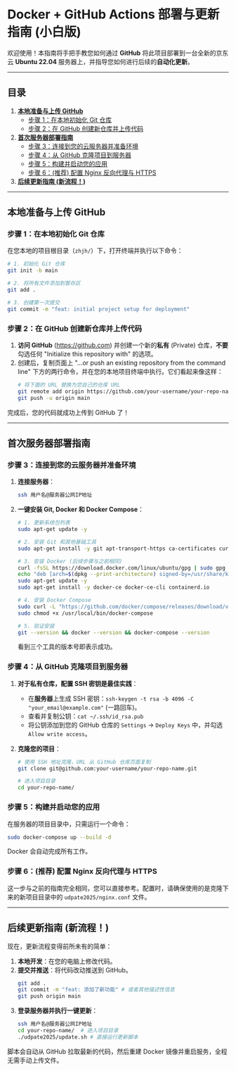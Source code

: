 # Docker + GitHub Actions 部署与更新指南 (小白版)

欢迎使用！本指南将手把手教您如何通过 **GitHub** 将此项目部署到一台全新的京东云 **Ubuntu 22.04** 服务器上，并指导您如何进行后续的**自动化更新**。

---

## 目录

1.  [**本地准备与上传 GitHub**](#本地准备与上传-github)
    *   [步骤 1：在本地初始化 Git 仓库](#步骤-1在本地初始化-git-仓库)
    *   [步骤 2：在 GitHub 创建新仓库并上传代码](#步骤-2在-github-创建新仓库并上传代码)
2.  [**首次服务器部署指南**](#首次服务器部署指南)
    *   [步骤 3：连接到您的云服务器并准备环境](#步骤-3连接到您的云服务器并准备环境)
    *   [步骤 4：从 GitHub 克隆项目到服务器](#步骤-4从-github-克隆项目到服务器)
    *   [步骤 5：构建并启动您的应用](#步骤-5构建并启动您的应用)
    *   [步骤 6：(推荐) 配置 Nginx 反向代理与 HTTPS](#步骤-6推荐-配置-nginx-反向代理与-https)
3.  [**后续更新指南 (新流程！)**](#后续更新指南-新流程)

---

## 本地准备与上传 GitHub

### 步骤 1：在本地初始化 Git 仓库

在您本地的项目根目录（`zhjh/`）下，打开终端并执行以下命令：

```bash
# 1. 初始化 Git 仓库
git init -b main

# 2. 将所有文件添加到暂存区
git add .

# 3. 创建第一次提交
git commit -m "feat: initial project setup for deployment"
```

### 步骤 2：在 GitHub 创建新仓库并上传代码

1.  **访问 GitHub** (https://github.com) 并创建一个新的**私有** (Private) 仓库，**不要**勾选任何 "Initialize this repository with" 的选项。
2.  创建后，复制页面上 "…or push an existing repository from the command line" 下方的两行命令，并在您的本地项目终端中执行。它们看起来像这样：
    ```bash
    # 将下面的 URL 替换为您自己的仓库 URL
    git remote add origin https://github.com/your-username/your-repo-name.git
    git push -u origin main
    ```

完成后，您的代码就成功上传到 GitHub 了！

---

## 首次服务器部署指南

### 步骤 3：连接到您的云服务器并准备环境

1.  **连接服务器**：
    ```bash
    ssh 用户名@服务器公网IP地址
    ```

2.  **一键安装 Git, Docker 和 Docker Compose**：
    ```bash
    # 1. 更新系统包列表
    sudo apt-get update -y
    
    # 2. 安装 Git 和其他基础工具
    sudo apt-get install -y git apt-transport-https ca-certificates curl software-properties-common

    # 3. 安装 Docker (后续步骤与之前相同)
    curl -fsSL https://download.docker.com/linux/ubuntu/gpg | sudo gpg --dearmor -o /usr/share/keyrings/docker-archive-keyring.gpg
    echo "deb [arch=$(dpkg --print-architecture) signed-by=/usr/share/keyrings/docker-archive-keyring.gpg] https://download.docker.com/linux/ubuntu $(lsb_release -cs) stable" | sudo tee /etc/apt/sources.list.d/docker.list > /dev/null
    sudo apt-get update -y
    sudo apt-get install -y docker-ce docker-ce-cli containerd.io

    # 4. 安装 Docker Compose
    sudo curl -L "https://github.com/docker/compose/releases/download/v2.24.5/docker-compose-$(uname -s)-$(uname -m)" -o /usr/local/bin/docker-compose
    sudo chmod +x /usr/local/bin/docker-compose

    # 5. 验证安装
    git --version && docker --version && docker-compose --version
    ```
    看到三个工具的版本号即表示成功。

### 步骤 4：从 GitHub 克隆项目到服务器

1.  **对于私有仓库，配置 SSH 密钥是最佳实践**：
    *   在**服务器**上生成 SSH 密钥：`ssh-keygen -t rsa -b 4096 -C "your_email@example.com"` (一路回车)。
    *   查看并复制公钥：`cat ~/.ssh/id_rsa.pub`
    *   将公钥添加到您的 GitHub 仓库的 `Settings` -> `Deploy Keys` 中，并勾选 `Allow write access`。

2.  **克隆您的项目**：
    ```bash
    # 使用 SSH 地址克隆，URL 从 GitHub 仓库页面复制
    git clone git@github.com:your-username/your-repo-name.git
    
    # 进入项目目录
    cd your-repo-name/
    ```

### 步骤 5：构建并启动您的应用

在服务器的项目目录中，只需运行一个命令：
```bash
sudo docker-compose up --build -d
```
Docker 会自动完成所有工作。

### 步骤 6：(推荐) 配置 Nginx 反向代理与 HTTPS

这一步与之前的指南完全相同，您可以直接参考。配置时，请确保使用的是克隆下来的新项目目录中的 `udpate2025/nginx.conf` 文件。

---

## 后续更新指南 (新流程！)

现在，更新流程变得前所未有的简单：

1.  **本地开发**：在您的电脑上修改代码。
2.  **提交并推送**：将代码改动推送到 GitHub。
    ```bash
    git add .
    git commit -m "feat: 添加了新功能" # 或者其他描述性信息
    git push origin main
    ```
3.  **登录服务器并执行一键更新**：
    ```bash
    ssh 用户名@服务器公网IP地址
    cd your-repo-name/  # 进入项目目录
    ./udpate2025/update.sh # 直接运行更新脚本
    ```

脚本会自动从 GitHub 拉取最新的代码，然后重建 Docker 镜像并重启服务，全程无需手动上传文件。 